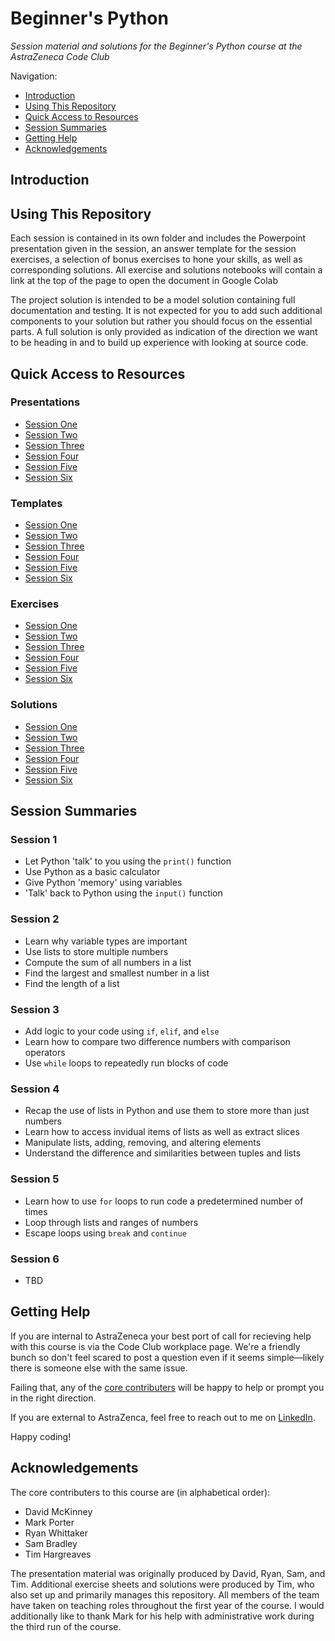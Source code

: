 # Beginner's Python

_Session material and solutions for the Beginner's Python course at the AstraZeneca Code Club_

Navigation:

* [Introduction](#introduction)
* [Using This Repository](#using-this-repository)
* [Quick Access to Resources](#quick-access-to-resources)
* [Session Summaries](#session-summaries)
* [Getting Help](#getting-help)
* [Acknowledgements](#acknowledgements)

## Introduction



## Using This Repository

Each session is contained in its own folder and includes the Powerpoint presentation given in the session, an answer template for the session exercises, a selection of bonus exercises to hone your skills, as well as corresponding solutions. All exercise and solutions notebooks will contain a link at the top of the page to open the document in Google Colab

The project solution is intended to be a model solution containing full documentation and testing. It is not expected for you to add such additional components to your solution but rather you should focus on the essential parts. A full solution is only provided as indication of the direction we want to be heading in and to build up experience with looking at source code.

## Quick Access to Resources

### Presentations

* [Session One](https://github.com/THargreaves/beginners-python/blob/master/session_one/session_one_presentation.pptx?raw=true)
* [Session Two](https://github.com/THargreaves/beginners-python/blob/master/session_two/session_two_presentation.pptx?raw=true)
* [Session Three](https://github.com/THargreaves/beginners-python/blob/master/session_three/session_three_presentation.pptx?raw=true)
* [Session Four](https://github.com/THargreaves/beginners-python/blob/master/session_four/session_four_presentation.pptx?raw=true)
* [Session Five](https://github.com/THargreaves/beginners-python/blob/master/session_one/session_five_presentation.pptx?raw=true)
* [Session Six](https://github.com/THargreaves/beginners-python/blob/master/session_one/session_six_presentation.pptx?raw=true)

### Templates

* [Session One](https://github.com/THargreaves/beginners-python/blob/master/session_one/session_one_template.ipynb)
* [Session Two](https://github.com/THargreaves/beginners-python/blob/master/session_two/session_two_template.ipynb)
* [Session Three](https://github.com/THargreaves/beginners-python/blob/master/session_three/session_three_template.ipynb)
* [Session Four](https://github.com/THargreaves/beginners-python/blob/master/session_four/session_four_template.ipynb)
* [Session Five](https://github.com/THargreaves/beginners-python/blob/master/session_five/session_five_template.ipynb)
* [Session Six](https://github.com/THargreaves/beginners-python/blob/master/session_six/session_six_template.ipynb)

### Exercises

* [Session One](https://github.com/THargreaves/beginners-python/blob/master/session_one/session_one_exercises.ipynb)
* [Session Two](https://github.com/THargreaves/beginners-python/blob/master/session_two/session_two_exercises.ipynb)
* [Session Three](https://github.com/THargreaves/beginners-python/blob/master/session_three/session_three_exercises.ipynb)
* [Session Four](https://github.com/THargreaves/beginners-python/blob/master/session_four/session_four_exercises.ipynb)
* [Session Five](https://github.com/THargreaves/beginners-python/blob/master/session_five/session_five_exercises.ipynb)
* [Session Six](https://github.com/THargreaves/beginners-python/blob/master/session_six/session_six_exercises.ipynb)

### Solutions

* [Session One](https://github.com/THargreaves/beginners-python/blob/master/session_one/session_one_solutions.ipynb)
* [Session Two](https://github.com/THargreaves/beginners-python/blob/master/session_two/session_two_solutions.ipynb)
* [Session Three](https://github.com/THargreaves/beginners-python/blob/master/session_three/session_three_solutions.ipynb)
* [Session Four](https://github.com/THargreaves/beginners-python/blob/master/session_four/session_four_solutions.ipynb)
* [Session Five](https://github.com/THargreaves/beginners-python/blob/master/session_five/session_five_solutions.ipynb)
* [Session Six](https://github.com/THargreaves/beginners-python/blob/master/session_six/session_six_solutions.ipynb)


## Session Summaries

### Session 1

* Let Python 'talk' to you using the `print()` function
* Use Python as a basic calculator
* Give Python 'memory' using variables
* 'Talk' back to Python using the `input()` function

### Session 2

* Learn why variable types are important
* Use lists to store multiple numbers
* Compute the sum of all numbers in a list
* Find the largest and smallest number in a list
* Find the length of a list

### Session 3

* Add logic to your code using `if`, `elif`, and `else`
* Learn how to compare two difference numbers with comparison operators
* Use `while` loops to repeatedly run blocks of code

### Session 4

* Recap the use of lists in Python and use them to store more than just numbers
* Learn how to access invidual items of lists as well as extract slices
* Manipulate lists, adding, removing, and altering elements
* Understand the difference and similarities between tuples and lists

### Session 5

* Learn how to use `for` loops to run code a predetermined number of times
* Loop through lists and ranges of numbers
* Escape loops using `break` and `continue`

### Session 6

* TBD

## Getting Help

If you are internal to AstraZeneca your best port of call for recieving help with this course is via the Code Club workplace page. We're a friendly bunch so don't feel scared to post a question even if it seems simple—likely there is someone else with the same issue.

Failing that, any of the [core contributers](#acknowledgements) will be happy to help or prompt you in the right direction.

If you are external to AstraZenca, feel free to reach out to me on [LinkedIn](https://www.linkedin.com/in/tim-hargreaves/).

Happy coding!

## Acknowledgements

The core contributers to this course are (in alphabetical order):

* David McKinney
* Mark Porter
* Ryan Whittaker
* Sam Bradley
* Tim Hargreaves

The presentation material was originally produced by David, Ryan, Sam, and Tim. Additional exercise sheets and solutions were produced by Tim, who also set up and primarily manages this repository. All members of the team have taken on teaching roles throughout the first year of the course. I would additionally like to thank Mark for his help with administrative work during the third run of the course.
